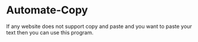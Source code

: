 # Automate-Copy
If any website does not support copy and paste and you want to paste your text then you can use this program.
